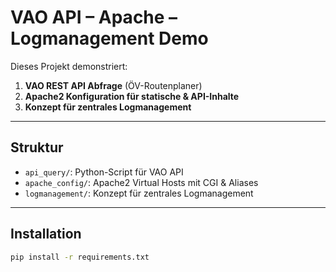 # VAO API – Apache – Logmanagement Demo

Dieses Projekt demonstriert:

1. **VAO REST API Abfrage** (ÖV-Routenplaner)
2. **Apache2 Konfiguration für statische & API-Inhalte**
3. **Konzept für zentrales Logmanagement**

---

## Struktur

- `api_query/`: Python-Script für VAO API
- `apache_config/`: Apache2 Virtual Hosts mit CGI & Aliases
- `logmanagement/`: Konzept für zentrales Logmanagement

---

## Installation

```bash
pip install -r requirements.txt
